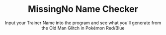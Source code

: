 ---
title: "MissingNo Name Checker"
subtitle: "Input your Trainer Name into the program and see what you'll generate from the Old Man Glitch in Pokémon Red/Blue"
info: "Small project that I worked on at the start of summer 2017, still a work in progress, but works for the most part."
weblink: "https://github.com/PsychoHacks/MissingNo-Name-Checker"
image: https://www.jamiehiggins.me/img/projectInfo/MissingNo-Name-Checker/project.png
---